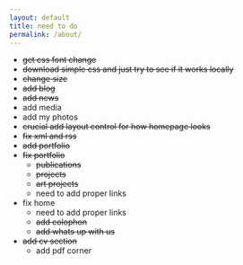 ```yaml
---
layout: default
title: need to do
permalink: /about/
---
```


- ~~get css font change~~
- ~~download simple css and just try to see if it works locally~~
- ~~change size~~
- ~~add blog~~
- ~~add news~~
- add media
- add my photos
- ~~crucial add layout control for how homepage looks~~
- ~~fix xml and rss~~
- ~~add portfolio~~
- ~~fix portfolio~~
    - ~~publications~~
    - ~~projects~~
    - ~~art projects~~
    - need to add proper links
- fix home
    - need to add proper links
    - ~~add colophon~~
    - ~~add whats up with us~~
- ~~add cv section~~
    - add pdf corner